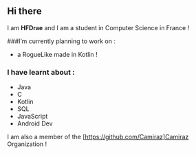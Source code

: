 ## Hi there
I am **HFDrae** and I am a student in Computer Science in France !

<!--
**HFDrae/HFDrae** is a ✨ _special_ ✨ repository because its `README.md` (this file) appears on your GitHub profile. -->

###I’m currently planning to work on :
- a RogueLike made in Kotlin !

### I have learnt about :
- Java
- C
- Kotlin
- SQL
- JavaScript
- Android Dev

I am also a member of the [https://github.com/Camiraz]Camiraz Organization !
